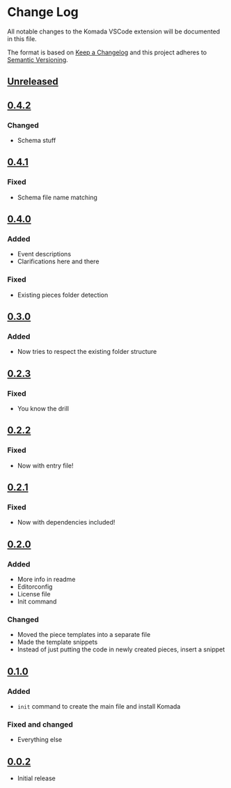 # Change Log

All notable changes to the Komada VSCode extension will be documented in this file.

The format is based on [Keep a Changelog](http://keepachangelog.com/en/1.0.0/) and this project adheres to [Semantic Versioning](http://semver.org/spec/v2.0.0.html).

## [Unreleased]

## [0.4.2]

### Changed

- Schema stuff

## [0.4.1]

### Fixed

- Schema file name matching

## [0.4.0]

### Added

- Event descriptions
- Clarifications here and there

### Fixed

- Existing pieces folder detection

## [0.3.0]

### Added

- Now tries to respect the existing folder structure

## [0.2.3]

### Fixed

- You know the drill

## [0.2.2]

### Fixed

- Now with entry file!

## [0.2.1]

### Fixed

- Now with dependencies included!

## [0.2.0]

### Added

- More info in readme
- Editorconfig
- License file
- Init command

### Changed

- Moved the piece templates into a separate file
- Made the template snippets
- Instead of just putting the code in newly created pieces, insert a snippet

## [0.1.0]

### Added

- `init` command to create the main file and install Komada

### Fixed and changed

- Everything else

## [0.0.2]

- Initial release

[Unreleased]: https://github.com/dada1134/komada-helper/compare/HEAD...0.4.2
[0.4.2]: https://github.com/dada1134/komada-helper/compare/0.4.1...0.4.2
[0.4.1]: https://github.com/dada1134/komada-helper/compare/0.4.0...0.4.1
[0.4.0]: https://github.com/dada1134/komada-helper/compare/0.3.0...0.4.0
[0.3.0]: https://github.com/dada1134/komada-helper/compare/0.2.3...0.3.0
[0.2.3]: https://github.com/dada1134/komada-helper/compare/0.2.2...0.2.3
[0.2.2]: https://github.com/dada1134/komada-helper/compare/0.2.1...0.2.2
[0.2.1]: https://github.com/dada1134/komada-helper/compare/0.2.0...0.2.1
[0.2.0]: https://github.com/dada1134/komada-helper/compare/0.1.0...0.2.0
[0.1.0]: https://github.com/dada1134/komada-helper/compare/0.0.2...0.1.0
[0.0.2]: https://github.com/dada1134/komada-helper/tree/0.0.2
